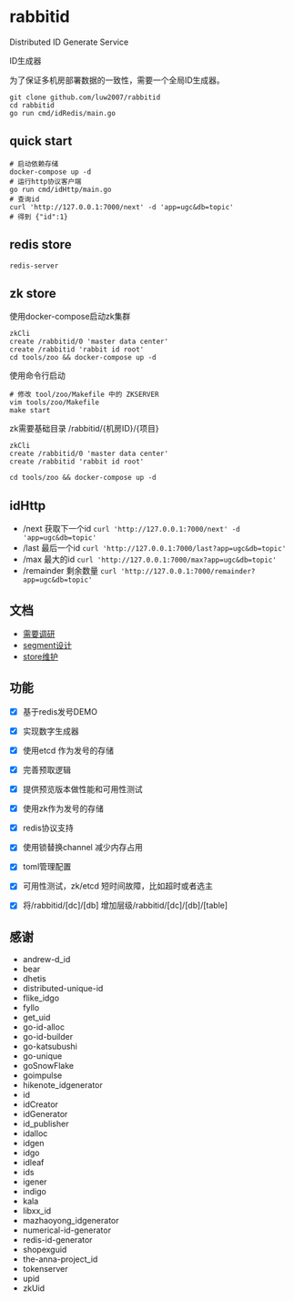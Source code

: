 # rabbitid
Distributed ID Generate Service

ID生成器

为了保证多机房部署数据的一致性，需要一个全局ID生成器。


```shell
git clone github.com/luw2007/rabbitid
cd rabbitid
go run cmd/idRedis/main.go
```

quick start
---
```
# 启动依赖存储
docker-compose up -d
# 运行http协议客户端
go run cmd/idHttp/main.go
# 查询id
curl 'http://127.0.0.1:7000/next' -d 'app=ugc&db=topic'
# 得到 {"id":1}
```

redis store
---
```shell
redis-server
```

zk store
---
使用docker-compose启动zk集群

```shell
zkCli
create /rabbitid/0 'master data center'
create /rabbitid 'rabbit id root'
cd tools/zoo && docker-compose up -d
```

使用命令行启动
```shell
# 修改 tool/zoo/Makefile 中的 ZKSERVER
vim tools/zoo/Makefile
make start
```

zk需要基础目录 /rabbitid/{机房ID}/{项目}
```shell
zkCli
create /rabbitid/0 'master data center'
create /rabbitid 'rabbit id root'

cd tools/zoo && docker-compose up -d
```

idHttp
---
- /next
    获取下一个id `curl 'http://127.0.0.1:7000/next' -d 'app=ugc&db=topic'`
- /last
    最后一个id `curl 'http://127.0.0.1:7000/last?app=ugc&db=topic'`
- /max
    最大的id `curl 'http://127.0.0.1:7000/max?app=ugc&db=topic'`
- /remainder
    剩余数量 `curl 'http://127.0.0.1:7000/remainder?app=ugc&db=topic'`

文档
---
- [需要调研](doc/research.md)
- [segment设计](doc/segment.md)
- [store维护](doc/tree.md)

功能
---
- [x] 基于redis发号DEMO
- [x] 实现数字生成器
- [x] 使用etcd 作为发号的存储
- [x] 完善预取逻辑
- [x] 提供预览版本做性能和可用性测试
- [x] 使用zk作为发号的存储
- [x] redis协议支持
- [x] 使用锁替换channel 减少内存占用
- [x] toml管理配置
- [x] 可用性测试，zk/etcd 短时间故障，比如超时或者选主
- [x] 将/rabbitid/[dc]/[db] 增加层级/rabbitid/[dc]/[db]/[table]


感谢
---
- andrew-d_id
- bear
- dhetis
- distributed-unique-id
- flike_idgo
- fyllo
- get_uid
- go-id-alloc
- go-id-builder
- go-katsubushi
- go-unique
- goSnowFlake
- goimpulse
- hikenote_idgenerator
- id
- idCreator
- idGenerator
- id_publisher
- idalloc
- idgen
- idgo
- idleaf
- ids
- igener
- indigo
- kala
- libxx_id
- mazhaoyong_idgenerator
- numerical-id-generator
- redis-id-generator
- shopexguid
- the-anna-project_id
- tokenserver
- upid
- zkUid
